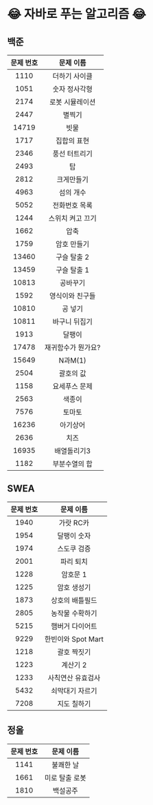 # 😂 자바로 푸는 알고리즘 😂

## 백준

|문제 번호|문제 이름|
|:-------------:|:-------------:|
|1110|더하기 사이클|
|1051|숫자 정사각형|
|2174|로봇 시뮬레이션|
|2447|별찍기|
|14719|빗물|
|1717|집합의 표현|
|2346|풍선 터트리기|
|2493|탑|
|2812|크게만들기|
|4963|섬의 개수|
|5052|전화번호 목록|
|1244|스위치 켜고 끄기|
|1662|압축|
|1759|암호 만들기|
|13460|구슬 탈출 2|
|13459|구슬 탈출 1|
|10813|공바꾸기|
|1592|영식이와 친구들|
|10810|공 넣기|
|10811|바구니 뒤집기|
|1913|달팽이|
|17478|재귀함수가 뭔가요?|
|15649|N과M(1)|
|2504|괄호의 값|
|1158|요세푸스 문제|
|2563|색종이|
|7576|토마토|
|16236|아기상어|
|2636|치즈|
|16935|배열돌리기3|
|1182|부분수열의 합|



## SWEA

|문제 번호|문제 이름|
|:-------------:|:-------------:|
|1940|가랏 RC카|
|1954|달팽이 숫자|
|1974|스도쿠 검증|
|2001|파리 퇴치|
|1228|암호문 1|
|1225|암호 생성기|
|1873|상호의 배틀필드|
|2805|농작물 수확하기|
|5215|햄버거 다이어트|
|9229|한빈이와 Spot Mart|
|1218|괄호 짝짓기|
|1223|계산기 2|
|1233|사칙연산 유효검사|
|5432|쇠막대기 자르기|
|7208|지도 칠하기|



## 정올

|문제 번호|문제 이름|
|:-------------:|:-------------:|
|1141|불쾌한 날|
|1661|미로 탈출 로봇|
|1810|백설공주|
